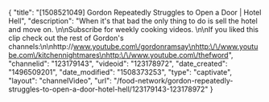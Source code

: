 {
    "title": "[1508521049] Gordon Repeatedly Struggles to Open a Door | Hotel Hell",
    "description": "When it's that bad the only thing to do is sell the hotel and move on. \n\nSubscribe for weekly cooking videos. \n\nIf you liked this clip check out the rest of Gordon's channels:\n\nhttp:\/\/www.youtube.com\/gordonramsay\nhttp:\/\/www.youtube.com\/kitchennightmares\nhttp:\/\/www.youtube.com\/thefword",
    "channelid": "123179143",
    "videoid": "123178972",
    "date_created": "1496509201",
    "date_modified": "1508373253",
    "type": "captivate",
    "layout": "channelVideo",
    "url": "\/food-network\/gordon-repeatedly-struggles-to-open-a-door-hotel-hell\/123179143-123178972"
}